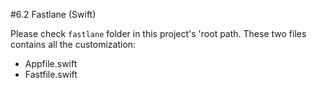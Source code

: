 #6.2 Fastlane (Swift)

Please check `fastlane` folder in this project's 'root path.
These two files contains all the customization:

- Appfile.swift
- Fastfile.swift
